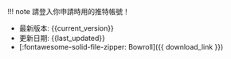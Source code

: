 !!! note
    請登入你申請時用的推特帳號！

- 最新版本: {{current_version}}
- 更新日期: {{last_updated}}
- [:fontawesome-solid-file-zipper: Bowroll]({{ download_link }})

